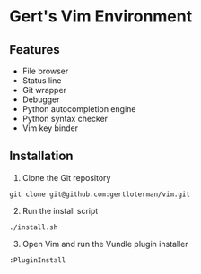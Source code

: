# Gert's Vim Environment

## Features

- File browser
- Status line
- Git wrapper
- Debugger
- Python autocompletion engine
- Python syntax checker
- Vim key binder

## Installation

1. Clone the Git repository

```
git clone git@github.com:gertloterman/vim.git
```

2. Run the install script

```
./install.sh
```

3. Open Vim and run the Vundle plugin installer

```
:PluginInstall
```
